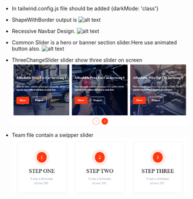 * In tailwind.config.js file should be added {darkMode: 'class'}
* ShapeWithBorder output is 
  ![alt text](ShapeWithBorder.png.png)
  
* Recessive Navbar Design.
![alt text](Navbar.png.png)

* Common Slider is a hero or banner section slider.Here use animated button also.
![alt text](CommonSlider.jsx)

* ThreeChangeSlider slider show three slider on screen
![alt text](ThreeChangeSlider.png)

* Team file contain a swipper slider 
![alt text](image.png)
